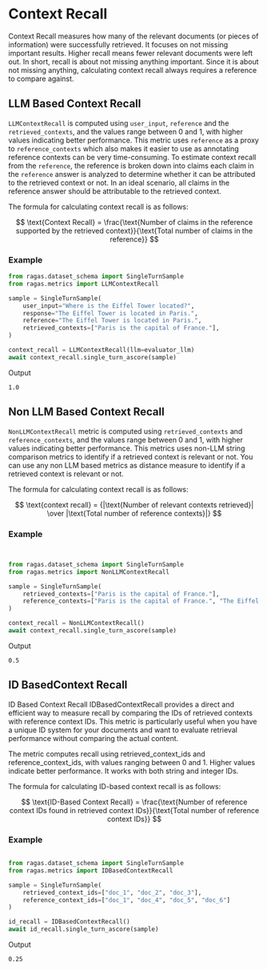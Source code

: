 # Context Recall

Context Recall measures how many of the relevant documents (or pieces of information) were successfully retrieved. It focuses on not missing important results. Higher recall means fewer relevant documents were left out.
In short, recall is about not missing anything important. Since it is about not missing anything, calculating context recall always requires a reference to compare against.



## LLM Based Context Recall

`LLMContextRecall` is computed using `user_input`, `reference` and the `retrieved_contexts`, and the values range between 0 and 1, with higher values indicating better performance. This metric uses `reference` as a proxy to `reference_contexts` which also makes it easier to use as annotating reference contexts can be very time-consuming. To estimate context recall from the `reference`, the reference is broken down into claims each claim in the `reference` answer is analyzed to determine whether it can be attributed to the retrieved context or not. In an ideal scenario, all claims in the reference answer should be attributable to the retrieved context.


The formula for calculating context recall is as follows:

$$
\text{Context Recall} = \frac{\text{Number of claims in the reference supported by the retrieved context}}{\text{Total number of claims in the reference}}
$$

### Example

```python
from ragas.dataset_schema import SingleTurnSample
from ragas.metrics import LLMContextRecall

sample = SingleTurnSample(
    user_input="Where is the Eiffel Tower located?",
    response="The Eiffel Tower is located in Paris.",
    reference="The Eiffel Tower is located in Paris.",
    retrieved_contexts=["Paris is the capital of France."],
)

context_recall = LLMContextRecall(llm=evaluator_llm)
await context_recall.single_turn_ascore(sample)

```
Output
```
1.0
```

## Non LLM Based Context Recall

`NonLLMContextRecall` metric is computed using `retrieved_contexts` and `reference_contexts`, and the values range between 0 and 1, with higher values indicating better performance. This metrics uses non-LLM string comparison metrics to identify if a retrieved context is relevant or not. You can use any non LLM based metrics as distance measure to identify if a retrieved context is relevant or not.

The formula for calculating context recall is as follows:

$$
\text{context recall} = {|\text{Number of relevant contexts retrieved}| \over |\text{Total number of reference contexts}|}
$$

### Example

```python


from ragas.dataset_schema import SingleTurnSample
from ragas.metrics import NonLLMContextRecall

sample = SingleTurnSample(
    retrieved_contexts=["Paris is the capital of France."],
    reference_contexts=["Paris is the capital of France.", "The Eiffel Tower is one of the most famous landmarks in Paris."]
)

context_recall = NonLLMContextRecall()
await context_recall.single_turn_ascore(sample)


```
Output
```
0.5
```

## ID BasedContext Recall

ID Based Context Recall
IDBasedContextRecall provides a direct and efficient way to measure recall by comparing the IDs of retrieved contexts with reference context IDs. This metric is particularly useful when you have a unique ID system for your documents and want to evaluate retrieval performance without comparing the actual content.

The metric computes recall using retrieved_context_ids and reference_context_ids, with values ranging between 0 and 1. Higher values indicate better performance. It works with both string and integer IDs.

The formula for calculating ID-based context recall is as follows:

$$ \text{ID-Based Context Recall} = \frac{\text{Number of reference context IDs found in retrieved context IDs}}{\text{Total number of reference context IDs}} $$

### Example

```python

from ragas.dataset_schema import SingleTurnSample
from ragas.metrics import IDBasedContextRecall

sample = SingleTurnSample(
    retrieved_context_ids=["doc_1", "doc_2", "doc_3"], 
    reference_context_ids=["doc_1", "doc_4", "doc_5", "doc_6"]
)

id_recall = IDBasedContextRecall()
await id_recall.single_turn_ascore(sample)
```

Output
```
0.25
```